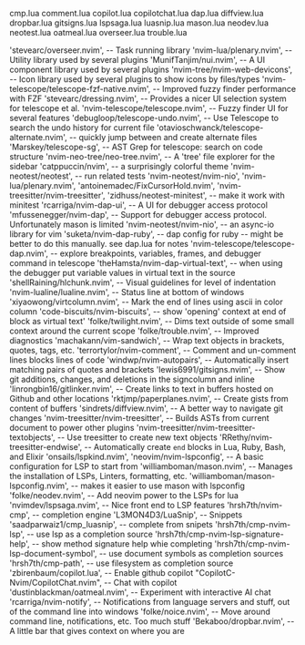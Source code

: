 cmp.lua
comment.lua
copilot.lua
copilotchat.lua
dap.lua
diffview.lua
dropbar.lua
gitsigns.lua
lspsaga.lua
luasnip.lua
mason.lua
neodev.lua
neotest.lua
oatmeal.lua
overseer.lua
trouble.lua






  'stevearc/overseer.nvim',                      -- Task running library
  'nvim-lua/plenary.nvim',                       -- Utility library used by several plugins
  'MunifTanjim/nui.nvim',                        -- A UI component library used by several plugins
  'nvim-tree/nvim-web-devicons',                 -- Icon library used by several plugins to show icons by files/types
    'nvim-telescope/telescope-fzf-native.nvim',  -- Improved fuzzy finder performance with FZF
  'stevearc/dressing.nvim',                      -- Provides a nicer UI selection system for telescope et al.
  'nvim-telescope/telescope.nvim',               -- Fuzzy finder UI for several features
  'debugloop/telescope-undo.nvim',               -- Use Telescope to search the undo history for current file
  'otavioschwanck/telescope-alternate.nvim',     -- quickly jump between and create alternate files
  'Marskey/telescope-sg',                        -- AST Grep for telescope: search on code structure
  'nvim-neo-tree/neo-tree.nvim',                 -- A 'tree' file explorer for the sidebar
  'catppuccin/nvim',                             -- a surprisingly colorful theme
    'nvim-neotest/neotest',                      -- run related tests
      'nvim-neotest/nvim-nio',
      'nvim-lua/plenary.nvim',
      'antoinemadec/FixCursorHold.nvim',
      'nvim-treesitter/nvim-treesitter',
      'zidhuss/neotest-minitest',                -- make it work with minitest
    'rcarriga/nvim-dap-ui',                      -- A UI for debugger access protocol
      'mfussenegger/nvim-dap',                   -- Support for debugger access protocol. Unfortunately mason is limited
      'nvim-neotest/nvim-nio',                   -- an async-io library for vim
      'suketa/nvim-dap-ruby',                    -- dap config for ruby -- might be better to do this manually. see dap.lua for notes
      'nvim-telescope/telescope-dap.nvim',       -- explore breakpoints, variables, frames, and debugger command in telescope
      'theHamsta/nvim-dap-virtual-text',         -- when using the debugger put variable values in virtual text in the source
  'shellRaining/hlchunk.nvim',                   -- Visual guidelines for level of indentation
  'nvim-lualine/lualine.nvim',                   -- Status line at bottom of windows
  'xiyaowong/virtcolumn.nvim',                   -- Mark the end of lines using ascii in color column
  'code-biscuits/nvim-biscuits',                 -- show 'opening' context at end of block as virtual text'
  'folke/twilight.nvim',                         -- Dims text outside of some small context around the current scope
  'folke/trouble.nvim',                          -- Improved diagnostics
  'machakann/vim-sandwich',                      -- Wrap text objects in brackets, quotes, tags, etc.
  'terrortylor/nvim-comment',                    -- Comment and un-comment lines blocks lines of code
  'windwp/nvim-autopairs',                       -- Automatically insert matching pairs of quotes and brackets
  'lewis6991/gitsigns.nvim',                     -- Show git additions, changes, and deletions in the signcolumn and inline
  'linrongbin16/gitlinker.nvim',                 -- Create links to text in buffers hosted on Github and other locations
  'rktjmp/paperplanes.nvim',                     -- Create gists from content of buffers
  'sindrets/diffview.nvim',                      -- A better way to navigate git changes
    'nvim-treesitter/nvim-treesitter',           -- Builds ASTs from current document to power other plugins
  'nvim-treesitter/nvim-treesitter-textobjects', -- Use treesitter to create new text objects
  'RRethy/nvim-treesitter-endwise',              -- Automatically create `end` blocks in Lua, Ruby, Bash, and Elixir 
  'onsails/lspkind.nvim',
    'neovim/nvim-lspconfig',                     -- A basic configuration for LSP to start from
        'williamboman/mason.nvim',               -- Manages the installation of LSPs, Linters, formatting, etc.
      'williamboman/mason-lspconfig.nvim',       -- makes it easier to use mason with lspconfig
      'folke/neodev.nvim',                       -- Add neovim power to the LSPs for lua
  'nvimdev/lspsaga.nvim',                        -- Nice front end to LSP features
    'hrsh7th/nvim-cmp',                          -- completion engine
        'L3MON4D3/LuaSnip',                      -- Snippets
      'saadparwaiz1/cmp_luasnip',                -- complete from snipets
      'hrsh7th/cmp-nvim-lsp',                    -- use lsp as a completion source
      'hrsh7th/cmp-nvim-lsp-signature-help',     -- show method signature help whie completing
      'hrsh7th/cmp-nvim-lsp-document-symbol',    -- use document symbols as completion sources
      'hrsh7th/cmp-path',                        -- use filesystem as completion source
  'zbirenbaum/copilot.lua',                      -- Enable github copilot
"CopilotC-Nvim/CopilotChat.nvim",            -- Chat with copilot
  'dustinblackman/oatmeal.nvim',                 -- Experiment with interactive AI chat
  'rcarriga/nvim-notify',                        -- Notifications from language servers and stuff, out of the command line into windows
  'folke/noice.nvim',                            -- Move around command line, notifications, etc. Too much stuff
  'Bekaboo/dropbar.nvim',                        -- A little bar that gives context on where you are
